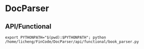 # DocParser

## API/Functional
```shell
export PYTHONPATH="$(pwd):$PYTHONPATH"; python /home/licheng/FinCode/DocParser/api/functional/book_parser.py
```
